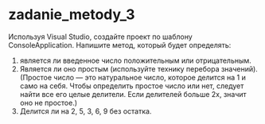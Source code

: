 # zadanie_metody_3
Используя Visual Studio, создайте проект по шаблону ConsoleApplication.
Напишите метод, который будет определять:
1) является ли введенное число положительным или отрицательным.
2) Является ли оно простым (используйте технику перебора значений).
(Простое число — это натуральное число, которое делится на 1 и само на себя. Чтобы определить простое число или нет, следует найти все его целые делители. Если делителей больше 2х, значит оно не простое.)
3) Делится ли на 2, 5, 3, 6, 9 без остатка.
